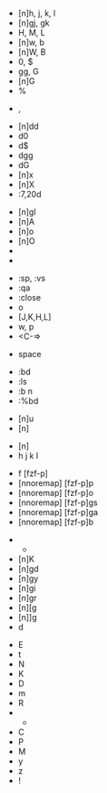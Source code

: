 <!-- 基本操作系 -->
<!-- カーソル移動 -->
- [n]h, j, k, l <!-- 四方移動 -->
- [n]gj, gk <!-- 折り返しの上下移動 -->
- H, M, L <!-- 画面上の最上, 中央, 最下に移動 -->
- [n]w, b <!-- 次の単語, 前の単語に移動 -->
- [n]W, B <!-- スペース区切りの次の単語, 前の単語に移動 -->
- 0, $ <!-- 行頭, 行末に移動 -->
- gg, G <!-- 1行目に移動, 最後の行に移動 -->
- [n]G <!-- n行目に移動 -->
- % <!-- 対応する括弧に移動 -->

<!-- ページ移動 -->
- <C-d>, <C-u> <!-- 半ページ次, 半ページ前に移動 -->

<!-- カット&ヤンク&ペペースト -->
- [n]dd <!-- 行削除 -->
- d0 <!-- カーソル位置から行頭まで削除 -->
- d$ <!-- カーソル位置から行末まで削除 -->
- dgg <!-- カーソル位置から最初まで削除 -->
- dG <!-- カーソル位置から最後まで削除 -->
- [n]x <!-- 文字削除 Delete -->
- [n]X <!-- 文字削除 BackSpace -->
- :7,20d <!-- 範囲削除 -->

<!-- インサートモード -->
- [n]gI <!-- 行等にインサートモード -->
- [n]A <!-- 行末にインサートモード -->
- [n]o <!-- 下の行にインサートモード -->
- [n]O <!-- 上の行にインサートモード -->
- <C-w> <!-- 前の単語削除 -->
- <C-u> <!-- カーソル位置から行頭まで削除 -->

<!-- ウインドウ -->
- :sp, :vs <!-- ウインドウを横分割, 縦分割 -->
- :qa <!-- 全閉じ -->
- :close <!-- 閉じる -->
- <C-w>o <!-- 現在ウインドウ以外閉じる -->
- <C-w>[J,K,H,L] <!-- ウインドウの位置を入れ替え -->
- <C-w>w, <C-w>p <!-- 次のウインドウ, 前のウインドウ -->
- <C-=> <!-- ウインドウサイズを等しくする -->

<!-- キーマップ -->
- <Leader> space

<!-- バッファ操作 -->
- :bd <!-- バッファ閉じる（vimを閉じずにファイルを閉じる） -->
- :ls <!-- 開いているバッファを表示 -->
- :b n <!-- 開いているファイルのバッファナンバーを開く -->
- :%bd <!-- 開いているバッファを全て閉じる -->

<!-- 作業を戻る/進む -->
- [n]u <!-- undo -->
- [n]<C-r> <!-- redo -->

<!-- 拡張機能系 -->
<!-- winresizer  -->
- [n]<C-e> <!-- ウインドウリサイズモード -->
- h j k l <!-- 左 下 上 右-->

<!-- coc-fzf-preview -->
- <Leader>f [fzf-p]
- [nnoremap] [fzf-p]p <!-- 配下のファイル・ディレクトリ全てを表示 -->
- [nnoremap] [fzf-p]o <!-- 配下のファイル・ディレクトリを表示 -->
- [nnoremap] [fzf-p]gs <!-- git status -->
- [nnoremap] [fzf-p]ga <!-- git action -->
- [nnoremap] [fzf-p]b <!-- 開いているバッファリスト表示 -->

<!-- coc-nvim -->
- * <!-- ホバー時にlsp診断結果 or ドキュメントを表示する -->
- [n]K <!-- lsp診断結果 or ドキュメントを表示する-->
- [n]gd <!-- coc-definition -->
- [n]gy <!-- coc-type-definition -->
- [n]gi <!-- coc-implementation -->
- [n]gr <!-- coc-references -->
- [n]\[g <!-- coc-diagnostics-prev -->
- [n]\]g <!-- coc-diagnostics-next -->
- <space>d <!-- CocList diagnostics -->

<!-- feen.vim -->
- E <!-- 垂直分割してファイルを開く -->
- t <!-- 新規タブでファイルを開く -->
- N <!-- ファイルを新規作成 -->
- K <!-- ディレクトリを新規作成 -->
- D <!-- ファイルを削除 -->
- m <!-- ファイルを移動 -->
- R <!-- ファイル名へんこう -->
- - <!-- ファイル選択 -->
- C <!-- ファイルコピー -->
- P <!-- ペースト -->
- M <!-- ファイルコピーし、ペースト時に元ファイルを削除 -->
- y <!-- ファイルパスをコピー -->
- z <!-- ファイル名に合わせてウインドウ幅を広げる -->
- ! <!-- 隠しファイルを表示/非表示 -->

